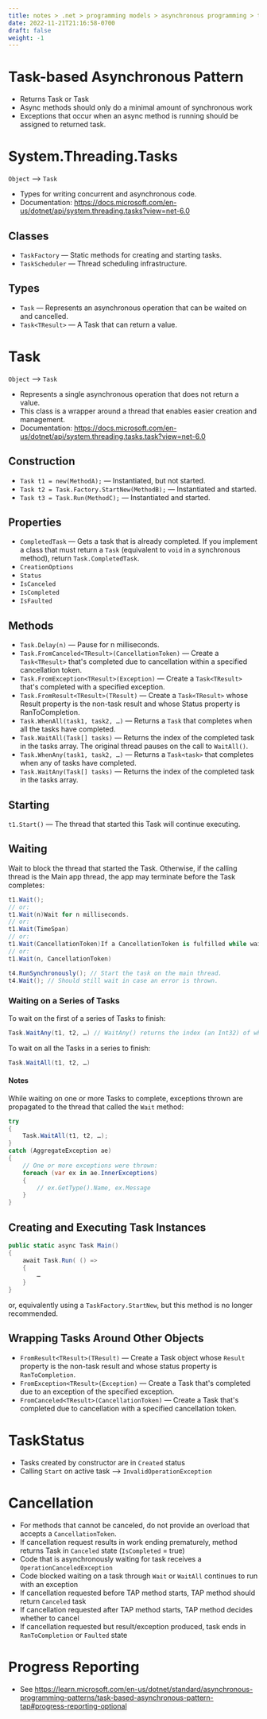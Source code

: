 ```yaml
---
title: notes > .net > programming models > asynchronous programming > task-based asynchronous pattern (tap) (async await) > overview
date: 2022-11-21T21:16:58-0700
draft: false
weight: -1
---
```

# Task-based Asynchronous Pattern
- Returns Task or Task<T>
- Async methods should only do a minimal amount of synchronous work
- Exceptions that occur when an async method is running should be assigned to returned task.

# System.Threading.Tasks
`Object` –> `Task`  
- Types for writing concurrent and asynchronous code.
- Documentation: https://docs.microsoft.com/en-us/dotnet/api/system.threading.tasks?view=net-6.0

## Classes
- `TaskFactory` — Static methods for creating and starting tasks.
- `TaskScheduler` — Thread scheduling infrastructure.

## Types
- `Task` — Represents an asynchronous operation that can be waited on and cancelled.
- `Task<TResult>` — A Task that can return a value.

# Task
`Object` –> `Task`  
- Represents a single asynchronous operation that does not return a value.  
- This class is a wrapper around a thread that enables easier creation and management.  
- Documentation: https://docs.microsoft.com/en-us/dotnet/api/system.threading.tasks.task?view=net-6.0

## Construction
- `Task t1 = new(MethodA);` — Instantiated, but not started.
- `Task t2 = Task.Factory.StartNew(MethodB);` — Instantiated and started.
- `Task t3 = Task.Run(MethodC);` — Instantiated and started.

## Properties
- `CompletedTask` — Gets a task that is already completed. If you implement a class that must return a `Task` (equivalent to `void` in a synchronous method), return `Task.CompletedTask`.
- `CreationOptions`
- `Status`
- `IsCanceled`
- `IsCompleted`
- `IsFaulted`

## Methods
- `Task.Delay(n)` — Pause for n milliseconds.
- `Task.FromCanceled<TResult>(CancellationToken)` — Create a `Task<TResult>` that's completed due to cancellation within a specified cancellation token.
- `Task.FromException<TResult>(Exception)` — Create a `Task<TResult>` that's completed with a specified exception.
- `Task.FromResult<TResult>(TResult)` — Create a `Task<TResult>` whose Result property is the non-task result and whose Status property is RanToCompletion.
- `Task.WhenAll(task1, task2, …)` — Returns a `Task` that completes when all the tasks have completed.
- `Task.WaitAll(Task[] tasks)` — Returns the index of the completed task in the tasks array. The original thread pauses on the call to `WaitAll()`.
- `Task.WhenAny(task1, task2, …)` — Returns a `Task<task>` that completes when any of tasks have completed.
- `Task.WaitAny(Task[] tasks)` — Returns the index of the completed task in the tasks array.

## Starting
`t1.Start()` — The thread that started this Task will continue executing.

## Waiting
Wait to block the thread that started the Task. Otherwise, if the calling thread is the Main app thread, the app may terminate before the Task completes:
```cs
t1.Wait();
// or:
t1.Wait(n)Wait for n milliseconds.
// or:
t1.Wait(TimeSpan)
// or:
t1.Wait(CancellationToken)If a CancellationToken is fulfilled while waiting, OperationCanceledException is thrown.
// or:
t1.Wait(n, CancellationToken)

t4.RunSynchronously(); // Start the task on the main thread.
t4.Wait(); // Should still wait in case an error is thrown.
```

### Waiting on a Series of Tasks
To wait on the first of a series of Tasks to finish:
```cs
Task.WaitAny(t1, t2, …) // WaitAny() returns the index (an Int32) of which Task in the list finished.
```
To wait on all the Tasks in a series to finish:
```cs
Task.WaitAll(t1, t2, …)
```

#### Notes
While waiting on one or more Tasks to complete, exceptions thrown are propagated to the thread that called the `Wait` method:
```cs
try
{
    Task.WaitAll(t1, t2, …);
}
catch (AggregateException ae)
{
    // One or more exceptions were thrown:
    foreach (var ex in ae.InnerExceptions)
    {
        // ex.GetType().Name, ex.Message
    }
}
```
## Creating and Executing Task Instances
```cs
public static async Task Main()
{
    await Task.Run( () =>
    {
        …
    }
}
```
or, equivalently using a `TaskFactory.StartNew`, but this method is no longer recommended.

## Wrapping Tasks Around Other Objects
- `FromResult<TResult>(TResult)` — Create a Task<TResult> object whose `Result` property is the non-task result and whose status property is `RanToCompletion`.
- `FromException<TResult>(Exception)` — Create a Task<TResult> that's completed due to an exception of the specified exception.
- `FromCanceled<TResult>(CancellationToken)` — Create a Task that's completed due to cancellation with a specified cancellation token.

# TaskStatus
- Tasks created by constructor are in `Created` status
- Calling `Start` on active task —> `InvalidOperationException`

# Cancellation
- For methods that cannot be canceled, do not provide an overload that accepts a `CancellationToken`.
- If cancellation request results in work ending prematurely, method returns Task in `Canceled` state (`IsCompleted` = true)
- Code that is asynchronously waiting for task receives a `OperationCanceledException`
- Code blocked waiting on a task through `Wait` or `WaitAll` continues to run with an exception
- If cancellation requested before TAP method starts, TAP method should return `Canceled` task
- If cancellation requested after TAP method starts, TAP method decides whether to cancel
- If cancellation requested but result/exception produced, task ends in `RanToCompletion` or `Faulted` state

# Progress Reporting
- See https://learn.microsoft.com/en-us/dotnet/standard/asynchronous-programming-patterns/task-based-asynchronous-pattern-tap#progress-reporting-optional